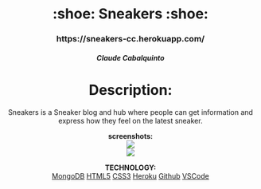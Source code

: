<div align="center">
<h1>
:shoe:  Sneakers  :shoe:
</h1>

<h3>https://sneakers-cc.herokuapp.com/</h3>

<h5>Claude Cabalquinto</h5>

<h1>Description:</h1>
<p>
Sneakers is a Sneaker blog and hub where people can get information and express how they feel on the latest sneaker.
</p>

**screenshots:**<br>
<img src = "https://i.imgur.com/IZtVvHM.png" />
<br>
<img src = "https://i.imgur.com/p0NlVBM.png" />


**TECHNOLOGY:**<br>
[MongoDB](https://img.shields.io/badge/-MongoDB-333?style=flat&logo=mongodb)
[HTML5](https://img.shields.io/badge/-HTML5-333?style=flat&logo=html5)
[CSS3](https://img.shields.io/badge/-CSS-333?style=flat&logo=css3)
[Heroku](https://img.shields.io/badge/-Heroku-333?style=flat&logo=heroku)
[Github](https://img.shields.io/badge/-GitHub-333?style=flat&logo=github)
[VSCode](https://img.shields.io/badge/-VS_Code-333?style=flat&logo=visualstudio)

